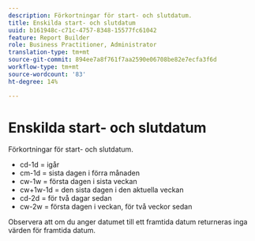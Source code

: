 ```yaml
---
description: Förkortningar för start- och slutdatum.
title: Enskilda start- och slutdatum
uuid: b161948c-c71c-4757-8348-15577fc61042
feature: Report Builder
role: Business Practitioner, Administrator
translation-type: tm+mt
source-git-commit: 894ee7a8f761f7aa2590e06708be82e7ecfa3f6d
workflow-type: tm+mt
source-wordcount: '83'
ht-degree: 14%

---
```



# Enskilda start- och slutdatum

Förkortningar för start- och slutdatum.

* cd-1d = igår
* cm-1d = sista dagen i förra månaden
* cw-1w = första dagen i sista veckan
* cw+1w-1d = den sista dagen i den aktuella veckan
* cd-2d = för två dagar sedan
* cw-2w = första dagen i veckan, för två veckor sedan

Observera att om du anger datumet till ett framtida datum returneras inga värden för framtida datum.
